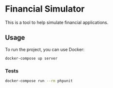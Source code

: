 # Financial Simulator

This is a tool to help simulate financial applications.

## Usage

To run the project, you can use Docker:

```bash
docker-compose up server
```

### Tests

```bash
docker-compose run --rm phpunit
```
